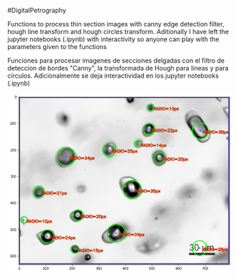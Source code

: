 ﻿#DigitalPetrography

Functions to process thin section images with canny edge detection filter, hough line transform and hough circles transform. Aditionally I have left the jupyter notebooks (.ipynb) with interactivity so anyone can play with the parameters given to the functions

Funciones para procesar imagenes de secciones delgadas con el filtro de deteccion de bordes "Canny", la transformada de Hough para lineas y para círculos. Adicionalmente se deja interactividad en los jupyter notebooks (.ipynb)



![Result of the circle detection filter in quartz with inclusions](/resDeteccion.png)

